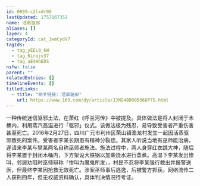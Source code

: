 ```yaml
---
id: 0889-c2lxdr00
lastUpdated: 1757167352
name: 活蒸驱邪
aliases: []
layer: 4
categoryId: cat_1wmCydV7
tagIds:
  - tag_yEEL0_kW
  - tag_6irejv37
  - tag_aE4WbEDS
nsfw: false
parent: ""
relatedEntries: []
timelineEvents: []
titledLinks:
  - title: "相关链接: 活蒸驱邪"
    url: https://www.163.com/dy/article/JJMQ48DR05568P7S.html
---
```


一种传统迷信驱邪土法，在萧红《呼兰河传》中被提及。具体做法是将人封闭于木桶内，利用蒸汽高温进行「驱邪」仪式。该做法极为残忍，易导致受害者严重伤害甚至死亡。2016年2月27日，四川广元市利州区荣山镇渔龙村发生一起因活蒸驱邪致死的案件。受害者李某长期患有精神分裂症。其家人听说当地有巫师能治病，遂请来李某与樊某两名自称巫师者施法。施法过程中，两人身穿红衣跳大神，随后将李某置于封闭木桶内，下方架设大铁锅以加柴烧水进行蒸煮。高温下李某发出惨叫，邻居劝阻时巫师辩称「惨叫为魔鬼所发」，村民不忍将李某强行救出并报警送医，但最终李某因抢救无效死亡。涉案巫师事后逃逸，后被警方抓获。网络流传二人获刑四年，但无权威资料确认，具体判决情况待考证。